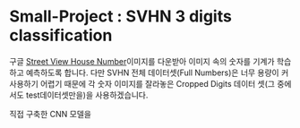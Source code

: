 # Small-Project : SVHN 3 digits classification

구글 <a href="http://ufldl.stanford.edu/housenumbers/">Street View House Number</a>이미지를 다운받아 이미지 속의 숫자를 기계가 학습하고 예측하도록 합니다. 다만 SVHN 전체 데이터셋(Full Numbers)은 너무 용량이 커 사용하기 어렵기 때문에 각 숫자 이미지를 잘라놓은 Cropped Digits 데이터 셋(그 중에서도 test데이터셋만을)을 사용하겠습니다.

직접 구축한 CNN 모델을 

